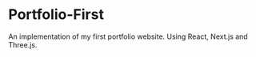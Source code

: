 # Portfolio-First
An implementation of my first portfolio website. Using React, Next.js and Three.js.
